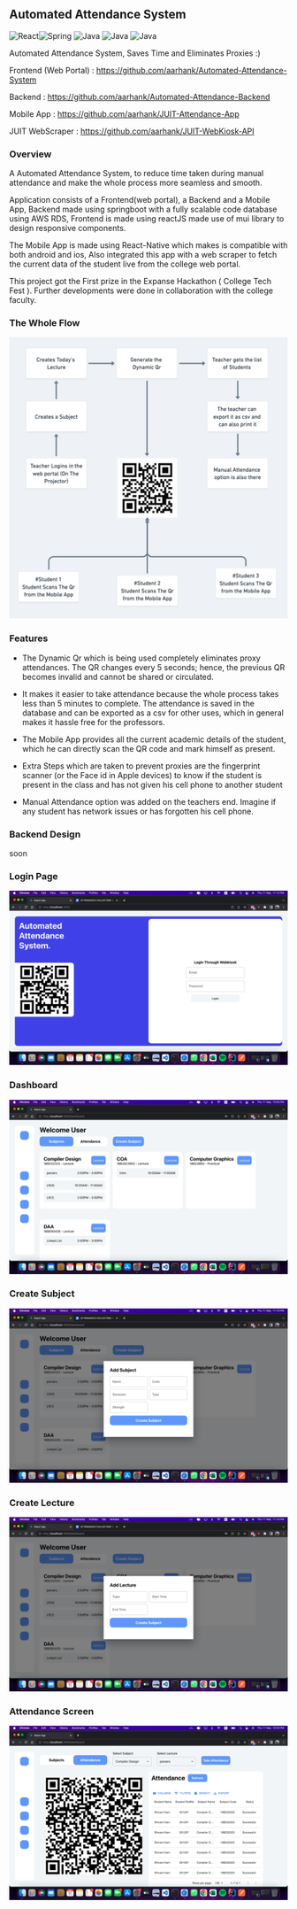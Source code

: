 ## Automated Attendance System

<img alt="React" src="https://img.shields.io/badge/React-20232A?style=for-the-badge&logo=react&logoColor=61DAFB"/><img alt="Spring" src="https://img.shields.io/badge/spring-%236DB33F.svg?style=for-the-badge&logo=spring&logoColor=white"/> <img alt="Java" src="https://img.shields.io/badge/java-%23ED8B00.svg?style=for-the-badge&logo=java&logoColor=white"/> <img alt="Java" src="https://img.shields.io/badge/React_Native-20232A?style=for-the-badge&logo=react&logoColor=61DAFB"/> <img alt="Java" src="https://img.shields.io/badge/TypeScript-007ACC?style=for-the-badge&logo=typescript&logoColor=white"/>


Automated Attendance System, Saves Time and Eliminates Proxies :)

Frontend (Web Portal) : https://github.com/aarhank/Automated-Attendance-System

Backend : https://github.com/aarhank/Automated-Attendance-Backend

Mobile App : https://github.com/aarhank/JUIT-Attendance-App

JUIT WebScraper : https://github.com/aarhank/JUIT-WebKiosk-API

### Overview

A Automated Attendance System, to reduce time taken during manual attendance and make the whole process more seamless and smooth.

Application consists of a Frontend(web portal), a Backend and a Mobile App, Backend made using springboot with a fully scalable code database using AWS RDS, Frontend is made using reactJS made use of mui library to design responsive components.

The Mobile App is made using React-Native which makes is compatible with both android and ios, Also integrated this app with a web scraper to fetch the current data of the student live from the college web portal.

This project got the First prize in the Expanse Hackathon ( College Tech Fest ). Further developments were done in collaboration with the college faculty.

### The Whole Flow

![](flow.png)

### Features

* The Dynamic Qr which is being used completely eliminates proxy attendances.
  The QR changes every 5 seconds; hence, the previous QR becomes invalid and cannot be shared or circulated.

* It makes it easier to take attendance because the whole process takes less than 5 minutes to complete.
  The attendance is saved in the database and can be exported as a csv for other uses, which in general makes it hassle free for the professors.
  
* The Mobile App provides all the current academic details of the student, which he can directly scan
  the QR code and mark himself as present.

* Extra Steps which are taken to prevent proxies are the fingerprint scanner (or the Face id in Apple devices) 
  to know if the student is present in the class and has not given his cell phone to another student
  
* Manual Attendance option was added on the teachers end.
  Imagine if any student has network issues or has forgotten his cell phone.

### Backend Design

soon

### Login Page

![](login.png)

### Dashboard

![](dashboard.png)

### Create Subject

![](subject.png)

### Create Lecture

![](lecture.png)

### Attendance Screen

![](attendance.png)
